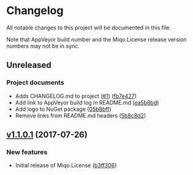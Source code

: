 # Changelog

All notable changes to this project will be documented in this file.

Note that AppVeyor build number and the Miqo.License release version numbers may not be in sync.

## Unreleased

### Project documents

* Adds CHANGELOG.md to project ([#1](https://github.com/miqo-no/Miqo.License/issues/1)) ([fb7e427](https://github.com/miqo-no/Miqo.License/commit/fb7e427849a9e5620c12c19ed960988ee0a0a4d9))
* Add link to AppVeyor build log in README.md ([ea5b8bd](https://github.com/miqo-no/Miqo.License/commit/ea5b8bde53c7d077e3ab0ae14fdc619d017e37fa))
* Add logo to NuGet package ([05b8bff](https://github.com/miqo-no/Miqo.License/commit/05b8bfff98d1de289eedc3e2643568e57445f325))
* Remove links from README.md headers ([5b8c8d2](https://github.com/miqo-no/Miqo.License/commit/5b8c8d227d1052999bc53215c7eec6efb5459a93))


## [v1.1.0.1](https://github.com/miqo-no/Miqo.License/releases/tag/v1.1.0.1) (2017-07-26)

### New features

* Initial release of Miqo.License ([b3ff306](https://github.com/miqo-no/Miqo.License/commit/76ac5baf92298464f3f82d7b98293d746700c2df))
